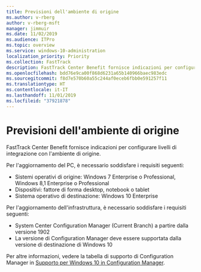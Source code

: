 ```yaml
---
title: Previsioni dell'ambiente di origine
ms.author: v-rberg
author: v-rberg-msft
manager: jimmuir
ms.date: 11/02/2019
ms.audience: ITPro
ms.topic: overview
ms.service: windows-10-administration
localization_priority: Priority
ms.collection: FastTrack
description: FastTrack Center Benefit fornisce indicazioni per configurare livelli di integrazione con l'ambiente di origine per la distribuzione di Windows 10.
ms.openlocfilehash: bdd76e9ca00f868d6231a65b140966baec983edc
ms.sourcegitcommit: f8d7e570b60a55c244af0eceb6fbb0e591257f11
ms.translationtype: HT
ms.contentlocale: it-IT
ms.lasthandoff: 11/01/2019
ms.locfileid: "37921878"
---
```

# <a name="source-environment-expectations"></a>Previsioni dell'ambiente di origine

FastTrack Center Benefit fornisce indicazioni per configurare livelli di integrazione con l'ambiente di origine.
  
Per l'aggiornamento del PC, è necessario soddisfare i requisiti seguenti:

- Sistemi operativi di origine: Windows 7 Enterprise o Professional, Windows 8,1 Enterprise o Professional
- Dispositivi: fattore di forma desktop, notebook o tablet
- Sistema operativo di destinazione: Windows 10 Enterprise

Per l'aggiornamento dell'infrastruttura, è necessario soddisfare i requisiti seguenti:   

- System Center Configuration Manager (Current Branch) a partire dalla versione 1902 
- La versione di Configuration Manager deve essere supportata dalla versione di destinazione di Windows 10

Per altre informazioni, vedere la tabella di supporto di Configuration Manager in [Supporto per Windows 10 in Configuration Manager](https://docs.microsoft.com/sccm/core/plan-design/configs/support-for-windows-10).
  

 